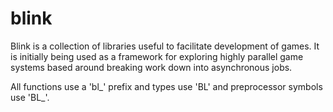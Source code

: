# blink

Blink is a collection of libraries useful to facilitate development of games.
It is initially being used as a framework for exploring highly parallel game
systems based around breaking work down into asynchronous jobs.

All functions use a 'bl\_' prefix and types use 'BL' and preprocessor symbols use
'BL\_'.
